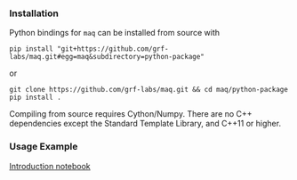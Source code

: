 ### Installation

Python bindings for `maq` can be installed from source with

```
pip install "git+https://github.com/grf-labs/maq.git#egg=maq&subdirectory=python-package"
```

or

```
git clone https://github.com/grf-labs/maq.git && cd maq/python-package
pip install .
```

Compiling from source requires Cython/Numpy. There are no C++ dependencies except the Standard Template Library, and C++11 or higher.


### Usage Example

[Introduction notebook](https://github.com/grf-labs/maq/blob/master/python-package/notebooks/introduction.ipynb)
